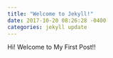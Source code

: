 ```yaml
---
title: "Welcome to Jekyll!"
date: 2017-10-20 08:26:28 -0400
categories: jekyll update
---
```


Hi! Welcome to My First Post!!
